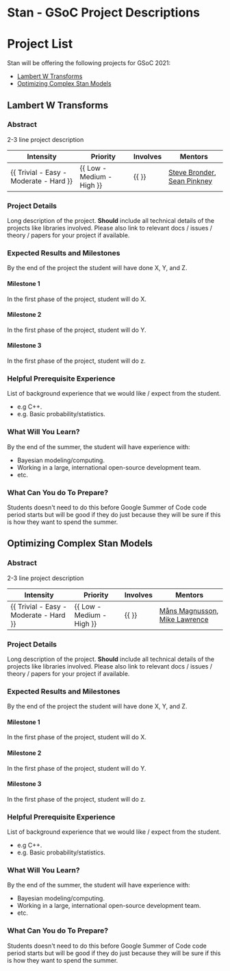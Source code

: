 # Stan - GSoC Project Descriptions

# Project List
Stan will be offering the following projects for GSoC 2021:
  - [Lambert W Transforms](#lambert-w-transforms)
  - [Optimizing Complex Stan Models](#optimizing-complex-stan-models)

## Lambert W Transforms

### Abstract

2-3 line project description

| **Intensity**                          | **Priority**              | **Involves**  | **Mentors**              |
| -------------                          | ------------              | ------------- | -----------              |
| {{ Trivial - Easy - Moderate - Hard }} | {{ Low - Medium - High }} | {{ }}         |[Steve Bronder](https://github.com/SteveBronder), [Sean Pinkney](https://github.com/spinkney) |

### Project Details

Long description of the project. **Should** include all technical details of the
projects like libraries involved. Please also link to relevant docs / issues / theory /
papers for your project if available.

### Expected Results and Milestones
By the end of the project the student will have done X, Y, and Z.

#### Milestone 1
In the first phase of the project, student will do X.

#### Milestone 2
In the first phase of the project, student will do Y.

#### Milestone 3
In the first phase of the project, student will do z.

### Helpful Prerequisite Experience

List of background experience that we would like / expect from the student.
  - e.g C++.
  - e.g. Basic probability/statistics.

### What Will You Learn?
By the end of the summer, the student will have experience with:
 - Bayesian modeling/computing.
 - Working in a large, international open-source development team.
 - etc.

### What Can You do To Prepare?

Students doesn't need to do this before Google Summer of Code code period starts
but will be good if they do just because they will be sure if this is how they
want to spend the summer.

## Optimizing Complex Stan Models

### Abstract

2-3 line project description

| **Intensity**                          | **Priority**              | **Involves**  | **Mentors**              |
| -------------                          | ------------              | ------------- | -----------              |
| {{ Trivial - Easy - Moderate - Hard }} | {{ Low - Medium - High }} | {{ }}         | [Måns Magnusson](https://github.com/MansMeg), [Mike Lawrence](https://github.com/mike-lawrence) |

### Project Details

Long description of the project. **Should** include all technical details of the
projects like libraries involved. Please also link to relevant docs / issues / theory /
papers for your project if available.

### Expected Results and Milestones
By the end of the project the student will have done X, Y, and Z.

#### Milestone 1
In the first phase of the project, student will do X.

#### Milestone 2
In the first phase of the project, student will do Y.

#### Milestone 3
In the first phase of the project, student will do z.

### Helpful Prerequisite Experience

List of background experience that we would like / expect from the student.
  - e.g C++.
  - e.g. Basic probability/statistics.

### What Will You Learn?
By the end of the summer, the student will have experience with:
 - Bayesian modeling/computing.
 - Working in a large, international open-source development team.
 - etc.

### What Can You do To Prepare?

Students doesn't need to do this before Google Summer of Code code period starts
but will be good if they do just because they will be sure if this is how they
want to spend the summer.
